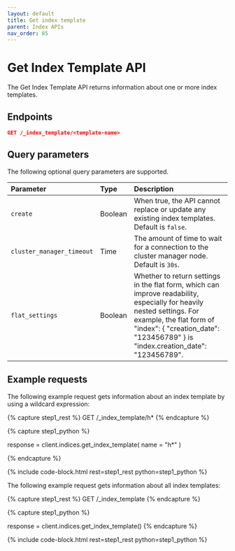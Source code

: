 ```yaml
---
layout: default
title: Get index template
parent: Index APIs
nav_order: 85
---
```


# Get Index Template API

The Get Index Template API returns information about one or more index templates.

## Endpoints

```json
GET /_index_template/<template-name>
```

## Query parameters

The following optional query parameters are supported.

Parameter | Type | Description
:--- | :--- | :---
`create` | Boolean | When true, the API cannot replace or update any existing index templates. Default is `false`.
`cluster_manager_timeout` | Time | The amount of time to wait for a connection to the cluster manager node. Default is `30s`.
`flat_settings` | Boolean | Whether to return settings in the flat form, which can improve readability, especially for heavily nested settings. For example, the flat form of "index": { "creation_date": "123456789" } is "index.creation_date": "123456789".

## Example requests

The following example request gets information about an index template by using a wildcard expression:

<!-- spec_insert_start
component: example_code
rest: GET /_index_template/h*
-->
{% capture step1_rest %}
GET /_index_template/h*
{% endcapture %}

{% capture step1_python %}


response = client.indices.get_index_template(
  name = "h*"
)

{% endcapture %}

{% include code-block.html
    rest=step1_rest
    python=step1_python %}
<!-- spec_insert_end -->

The following example request gets information about all index templates:

<!-- spec_insert_start
component: example_code
rest: GET /_index_template
-->
{% capture step1_rest %}
GET /_index_template
{% endcapture %}

{% capture step1_python %}

response = client.indices.get_index_template()
{% endcapture %}

{% include code-block.html
    rest=step1_rest
    python=step1_python %}
<!-- spec_insert_end -->
